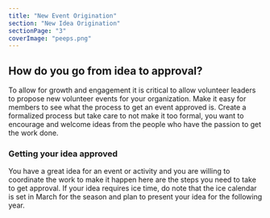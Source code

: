 ```yaml
---
title: "New Event Origination"
section: "New Idea Origination"
sectionPage: "3"
coverImage: "peeps.png"
---
```


## How do you go from idea to approval?

To allow for growth and engagement it is critical to allow volunteer leaders to propose new volunteer events for your organization. Make it easy for members to see what the process to get an event approved is. Create a formalized process but take care to not make it too formal, you want to encourage and welcome ideas from the people who have the passion to get the work done.

### Getting your idea approved

You have a great idea for an event or activity and you are willing to coordinate the work to make it happen here are the steps you need to take to get approval. If your idea requires ice time, do note that the ice calendar is set in March for the season and plan to present your idea for the following year.
